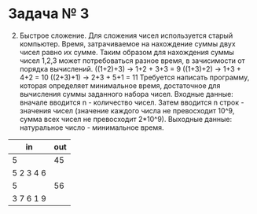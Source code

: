 Задача № 3
========================
2. Быстрое сложение.
Для сложения чисел используется старый компьютер. Время, затрачиваемое на нахождение суммы двух чисел равно их сумме.
Таким образом для нахождения суммы чисел 1,2,3 может потребоваться разное время, в зачисимости от порядка вычислений.
((1+2)+3) -> 1+2 + 3+3 = 9
((1+3)+2) -> 1+3 + 4+2 = 10
((2+3)+1) -> 2+3 + 5+1 = 11
Требуется написать программу, которая определяет минимальное время, достаточное для вычисления суммы заданного набора чисел.
Входные данные: вначале вводится n - количество чисел. Затем вводится n строк - значения чисел (значение каждого числа не превосходит 10^9, сумма всех чисел не превосходит 2*10^9).
Выходные данные: натуральное число - минимальное время.

in | out
--- | ---
5 | 45
5 2 3 4 6 | 
5 | 56
3 7 6 1 9 |

